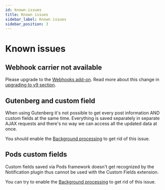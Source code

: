 ```yaml
---
id: known-issues
title: Known issues
sidebar_label: Known issues
sidebar_position: 3
---
```


# Known issues

## Webhook carrier not available

Please upgrade to the [Webhooks add-on](https://bracketspace.com/downloads/notification-webhooks/). Read more about this change in [upgrading to v9 section](../updating-to-v9#webhooks-carriers).

## Gutenberg and custom field

When using Gutenberg it's not possible to get every post information AND custom fields at the same time. Everything is saved separately in separate AJAX requests and there's no way we can access all the updated data at once.

You should enable the [Background processing](../user-guide/advanced/background-processing) to get rid of this issue.

## Pods custom fields

Custom fields saved via Pods framework doesn't get recognized by the Notification plugin thus cannot be used with the Custom Fields extension.

You can try to enable the [Background processing](../user-guide/advanced/background-processing) to get rid of this issue.
